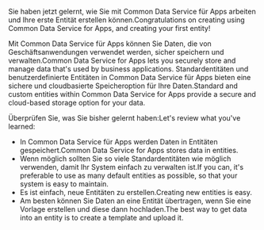 <span data-ttu-id="bfe06-101">Sie haben jetzt gelernt, wie Sie mit Common Data Service für Apps arbeiten und Ihre erste Entität erstellen können.</span><span class="sxs-lookup"><span data-stu-id="bfe06-101">Congratulations on creating using Common Data Service for Apps, and creating your first entity!</span></span> 

<span data-ttu-id="bfe06-102">Mit Common Data Service für Apps können Sie Daten, die von Geschäftsanwendungen verwendet werden, sicher speichern und verwalten.</span><span class="sxs-lookup"><span data-stu-id="bfe06-102">Common Data Service for Apps lets you securely store and manage data that's used by business applications.</span></span> <span data-ttu-id="bfe06-103">Standardentitäten und benutzerdefinierte Entitäten in Common Data Service für Apps bieten eine sichere und cloudbasierte Speicheroption für Ihre Daten.</span><span class="sxs-lookup"><span data-stu-id="bfe06-103">Standard and custom entities within Common Data Service for Apps provide a secure and cloud-based storage option for your data.</span></span>

<span data-ttu-id="bfe06-104">Überprüfen Sie, was Sie bisher gelernt haben:</span><span class="sxs-lookup"><span data-stu-id="bfe06-104">Let's review what you've learned:</span></span>
- <span data-ttu-id="bfe06-105">In Common Data Service für Apps werden Daten in Entitäten gespeichert.</span><span class="sxs-lookup"><span data-stu-id="bfe06-105">Common Data Service for Apps stores data in entities.</span></span> 
- <span data-ttu-id="bfe06-106">Wenn möglich sollten Sie so viele Standardentitäten wie möglich verwenden, damit Ihr System einfach zu verwalten ist.</span><span class="sxs-lookup"><span data-stu-id="bfe06-106">If you can, it's preferable to use as many default entities as possible, so that your system is easy to maintain.</span></span>
- <span data-ttu-id="bfe06-107">Es ist einfach, neue Entitäten zu erstellen.</span><span class="sxs-lookup"><span data-stu-id="bfe06-107">Creating new entities is easy.</span></span>
- <span data-ttu-id="bfe06-108">Am besten können Sie Daten an eine Entität übertragen, wenn Sie eine Vorlage erstellen und diese dann hochladen.</span><span class="sxs-lookup"><span data-stu-id="bfe06-108">The best way to get data into an entity is to create a template and upload it.</span></span> 
